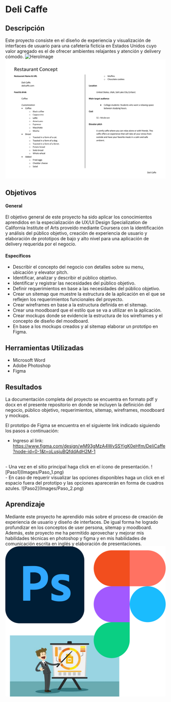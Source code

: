 # Deli Caffe

## Descripción
Este proyecto consiste en el diseño de experiencia y visualización de interfaces de usuario para una cafetería ficticia en Estados Unidos cuyo valor agregado es el de ofrecer ambientes relajantes y atención y delivery cómodo.
![HeroImage](Images/Hero_Image.png)
![Restaurante_Concepto](Images/Restaurante_Concepto.png)

## Objetivos
#### General
El objetivo general de este proyecto ha sido aplicar los conocimientos aprendidos en la especialización de UX/UI Design Specialization de California Institute of Arts proveído mediante Coursera con la identificación y análisis del público objetivo, creación de experiencia de usuario y elaboración de prototipos de bajo y alto nivel para una aplicación de delivery requerida por el negocio.

#### Específicos
- Describir el concepto del negocio con detalles sobre su menu, ubicación y elevator pitch.
- Identificar, analizar y describir el público objetivo.
- Identificar y registrar las necesidades del público objetivo.
- Definir requerimientos en base a las necesidades del público objetivo.
- Crear un sitemap que muestre la estructura de la aplicación en el que se reflejen los requerimientos funcionales del proyecto.
- Crear wireframes en base a la estructura definida en el sitemap.
- Crear una moodboard que  el estilo que se va a utilizar en la aplicación.
- Crear mockups donde se evidencie la estructura de los wireframes y el concepto de diseño del moodboard.
- En base a los mockups creados y al sitemap elaborar un prototipo en Figma.

## Herramientas Utilizadas
- Microsoft Word
- Adobe Photoshop
- Figma

## Resultados
La documentación completa del proyecto se encuentra en formato pdf y docx en el presente repositorio en donde se incluyen la definición del negocio, público objetivo, requerimientos, sitemap, wireframes, moodboard y mockups.

El prototipo de Figma se encuentra en el siguiente link indicado siguiendo los pasos a continuación: 
</br>
- Ingreso al link: https://www.figma.com/design/wM93gMzA4WvSSYigK0eHfm/DeliCaffe?node-id=0-1&t=oLusjuBQfddAdH2M-1
</br>
- Una vez en el sitio principal haga click en el ícono de presentación.
![Paso1](Images/Paso_1.png)
</br>
- En caso de requerir visualizar las opciones disponibles haga un click en el espacio fuera del prototipo y las opciones aparecerán en forma de cuadros azules.
![Paso2](Images/Paso_2.png)

## Aprendizaje
Mediante este proyecto he aprendido más sobre el proceso de creación de experiencia de usuario y diseño de interfaces. De igual forma he logrado profundizar en los conceptos de user persona, sitemap y moodboard. Además, este proyecto me ha permitido aprovechar y mejorar mis habilidades técnicas en photoshop y figma y en mis habilidades de comunicación escrita en inglés y elaboración de presentaciones.
![Aprendizaje](Images/Aprendizaje.png)
